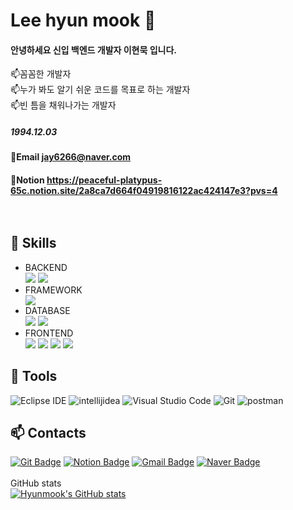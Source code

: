 # Lee hyun mook 👋

#### 안녕하세요 신입 백엔드 개발자 이현묵 입니다.
📫꼼꼼한 개발자<br/>
📫누가 봐도 알기 쉬운 코드를 목표로 하는 개발자<br/>
📫빈 틈을 채워나가는 개발자<br/>
##### 1994.12.03

#### 🌟Email  jay6266@naver.com<br/>
#### 🌟Notion https://peaceful-platypus-65c.notion.site/2a8ca7d664f04919816122ac424147e3?pvs=4  <br/><br/><br/>


## 💪 Skills

<ul>
<li>BACKEND</li>
<img src="https://img.shields.io/badge/Java-007396?style=for-the-badge&logo=OpenJDK&logoColor=white">
<img src="https://img.shields.io/badge/python-3670A0?style=for-the-badge&logo=python&logoColor=white" />&nbsp

<li>FRAMEWORK </li>
<img src="https://img.shields.io/badge/spring-6DB33F?style=for-the-badge&logo=spring&logoColor=white">
<li>DATABASE </li>

<img src="https://img.shields.io/badge/oracle-F80000?style=for-the-badge&logo=oracle&logoColor=white">
<img src="https://img.shields.io/badge/mysql-4479A1?style=for-the-badge&logo=mysql&logoColor=white">

<li>FRONTEND </li>

<img src="https://img.shields.io/badge/html5-34F26?style=for-the-badge&logo=html5&logoColor=white">
<img src="https://img.shields.io/badge/CSS3-1572B6?style=for-the-badge&logo=CSS3&logoColor=white">
<img src="https://img.shields.io/badge/javascript-F7DF1E?style=for-the-badge&logo=javascript&logoColor=white">
<img src="https://img.shields.io/badge/react-61DAFB?style=for-the-badge&logo=react&logoColor=white">
</ul>

## 🌱 Tools
![Eclipse IDE](https://img.shields.io/badge/Eclipse%20IDE-2C2255.svg?&style=for-the-badge&logo=Eclipse%20IDE&logoColor=white)
![intellijidea](https://img.shields.io/badge/intellijidea-000000.svg?&style=for-the-badge&logo=intellijidea&logoColor=white)
![Visual Studio Code](https://img.shields.io/badge/Visual%20Studio%20Code-007ACC.svg?&style=for-the-badge&logo=Visual%20Studio%20Code&logoColor=white)
![Git](https://img.shields.io/badge/Git-F05032.svg?&style=for-the-badge&logo=Git&logoColor=white)
![postman](https://img.shields.io/badge/postman-FF6C37.svg?&style=for-the-badge&logo=postman&logoColor=white)

## 📫 Contacts
[![Git Badge](http://img.shields.io/badge/-Git-black?style=flat-square&logo=github&link=https://github.com/Leehyunmook/)](https://github.com/Leehyunmook/)
[![Notion Badge](https://img.shields.io/badge/Notion-000000?style=flat-square&logo=Notion&logoColor=white&link=https://peaceful-platypus-65c.notion.site/Lee-Hyun-Mook-2a8ca7d664f04919816122ac424147e3?pvs=4/)](https://peaceful-platypus-65c.notion.site/Lee-Hyun-Mook-2a8ca7d664f04919816122ac424147e3?pvs=4/)
[![Gmail Badge](https://img.shields.io/badge/Gmail-d14836?style=flat-square&logo=Gmail&logoColor=white&link=mailto:lolipop6266@gmail.com)](mailto:lolipop6266@gmail.com)
[![Naver Badge](https://img.shields.io/badge/Naver-03C75A?style=flat-square&logo=Naver&logoColor=white&link=mailto:jay6266@naver.com)](mailto:jay6266@naver.com)
<br/><br/>
GitHub stats<br/>
[![Hyunmook's GitHub stats](https://github-readme-stats.vercel.app/api?username=Leehyunmook)](https://github.com/anuraghazra/github-readme-stats)

<!--
**Leehyunmook/Leehyunmook** is a ✨ _special_ ✨ repository because its `README.md` (this file) appears on your GitHub profile.

Here are some ideas to get you started:

- 🔭 I’m currently working on ...
- 🌱 I’m currently learning ...
- 👯 I’m looking to collaborate on ...
- 🤔 I’m looking for help with ...
- 💬 Ask me about ...
- 📫 How to reach me: ...
- 😄 Pronouns: ...
- ⚡ Fun fact: ...
